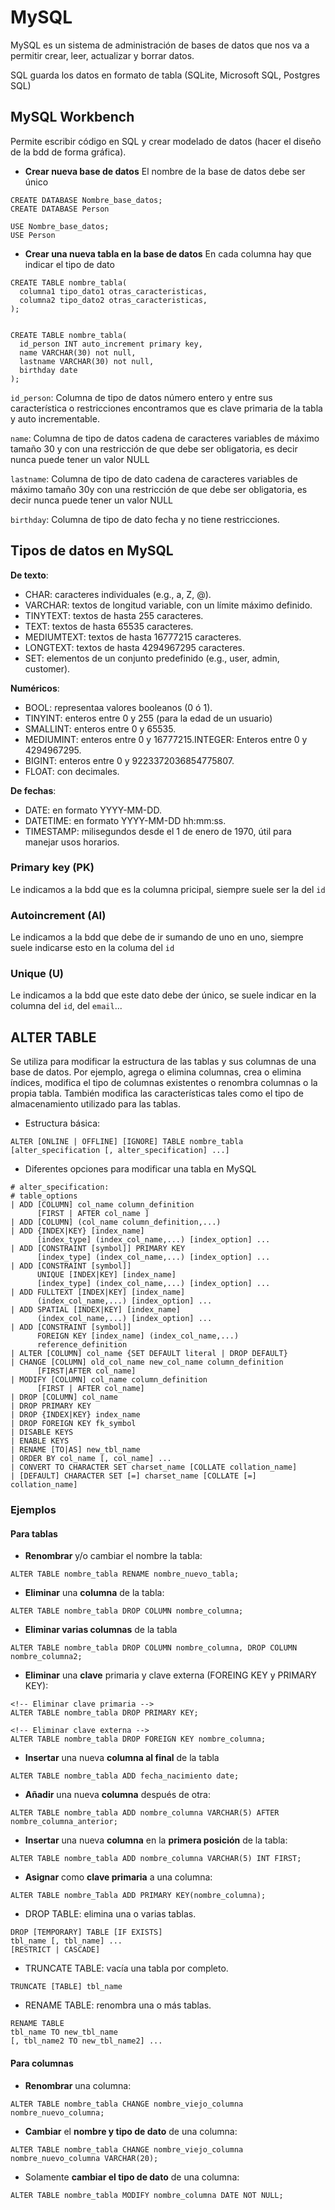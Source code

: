 # MySQL

MySQL es un sistema de administración de bases de datos que nos va a permitir crear, leer, actualizar y borrar datos.

SQL guarda los datos en formato de tabla (SQLite, Microsoft SQL, Postgres SQL)

## MySQL Workbench

Permite escribir código en SQL y crear modelado de datos (hacer el diseño de la bdd de forma gráfica).

- **Crear nueva base de datos** El nombre de la base de datos debe ser único

```
CREATE DATABASE Nombre_base_datos;
CREATE DATABASE Person

USE Nombre_base_datos;
USE Person
```

- **Crear una nueva tabla en la base de datos** En cada columna hay que indicar el tipo de dato

```
CREATE TABLE nombre_tabla(
  columna1 tipo_dato1 otras_caracteristicas,
  columna2 tipo_dato2 otras_caracteristicas,
);


CREATE TABLE nombre_tabla(
  id_person INT auto_increment primary key,
  name VARCHAR(30) not null,
  lastname VARCHAR(30) not null,
  birthday date
);
```

`id_person`: Columna de tipo de datos número entero y entre sus característica o restricciones encontramos que es clave primaria de la tabla y auto incrementable.

`name`: Columna de tipo de datos cadena de caracteres variables de máximo tamaño 30 y con una restricción de que debe ser obligatoria, es decir nunca puede tener un valor NULL

`lastname`: Columna de tipo de dato cadena de caracteres variables de máximo tamaño 30y con una restricción de que debe ser obligatoria, es decir nunca puede tener un valor NULL

`birthday`: Columna de tipo de dato fecha y no tiene restricciones.

## Tipos de datos en MySQL

**De texto**:

- CHAR: caracteres individuales (e.g., a, Z, @).
- VARCHAR: textos de longitud variable, con un límite máximo definido.
- TINYTEXT: textos de hasta 255 caracteres.
- TEXT: textos de hasta 65535 caracteres.
- MEDIUMTEXT: textos de hasta 16777215 caracteres.
- LONGTEXT: textos de hasta 4294967295 caracteres.
- SET: elementos de un conjunto predefinido (e.g., user, admin, customer).

**Numéricos**:

- BOOL: representaa valores booleanos (0 ó 1).
- TINYINT: enteros entre 0 y 255 (para la edad de un usuario)
- SMALLINT: enteros entre 0 y 65535.
- MEDIUMINT: enteros entre 0 y 16777215.INTEGER: Enteros entre 0 y 4294967295.
- BIGINT: enteros entre 0 y 9223372036854775807.
- FLOAT: con decimales.

**De fechas**:

- DATE: en formato YYYY-MM-DD.
- DATETIME: en formato YYYY-MM-DD hh:mm:ss.
- TIMESTAMP: milisegundos desde el 1 de enero de 1970, útil para manejar usos horarios.

### Primary key (PK)

Le indicamos a la bdd que es la columna pricipal, siempre suele ser la del `id`

### Autoincrement (AI)

Le indicamos a la bdd que debe de ir sumando de uno en uno, siempre suele indicarse esto en la columa del `id`

### Unique (U)

Le indicamos a la bdd que este dato debe der único, se suele indicar en la columna del `id`, del `email`...

## ALTER TABLE

Se utiliza para modificar la estructura de las tablas y sus columnas de una base de datos. Por ejemplo, agrega o elimina columnas, crea o elimina índices, modifica el tipo de columnas existentes o renombra columnas o la propia tabla. También modifica las características tales como el tipo de almacenamiento utilizado para las tablas.

- Estructura básica:

```
ALTER [ONLINE | OFFLINE] [IGNORE] TABLE nombre_tabla
[alter_specification [, alter_specification] ...]
```

- Diferentes opciones para modificar una tabla en MySQL

```
# alter_specification:
# table_options
| ADD [COLUMN] col_name column_definition
      [FIRST | AFTER col_name ]
| ADD [COLUMN] (col_name column_definition,...)
| ADD {INDEX|KEY} [index_name]
      [index_type] (index_col_name,...) [index_option] ...
| ADD [CONSTRAINT [symbol]] PRIMARY KEY
      [index_type] (index_col_name,...) [index_option] ...
| ADD [CONSTRAINT [symbol]]
      UNIQUE [INDEX|KEY] [index_name]
      [index_type] (index_col_name,...) [index_option] ...
| ADD FULLTEXT [INDEX|KEY] [index_name]
      (index_col_name,...) [index_option] ...
| ADD SPATIAL [INDEX|KEY] [index_name]
      (index_col_name,...) [index_option] ...
| ADD [CONSTRAINT [symbol]]
      FOREIGN KEY [index_name] (index_col_name,...)
      reference_definition
| ALTER [COLUMN] col_name {SET DEFAULT literal | DROP DEFAULT}
| CHANGE [COLUMN] old_col_name new_col_name column_definition
      [FIRST|AFTER col_name]
| MODIFY [COLUMN] col_name column_definition
      [FIRST | AFTER col_name]
| DROP [COLUMN] col_name
| DROP PRIMARY KEY
| DROP {INDEX|KEY} index_name
| DROP FOREIGN KEY fk_symbol
| DISABLE KEYS
| ENABLE KEYS
| RENAME [TO|AS] new_tbl_name
| ORDER BY col_name [, col_name] ...
| CONVERT TO CHARACTER SET charset_name [COLLATE collation_name]
| [DEFAULT] CHARACTER SET [=] charset_name [COLLATE [=] collation_name]
```

### Ejemplos

#### Para tablas

- **Renombrar** y/o cambiar el nombre la tabla:

```
ALTER TABLE nombre_tabla RENAME nombre_nuevo_tabla;
```

- **Eliminar** una **columna** de la tabla:

```
ALTER TABLE nombre_tabla DROP COLUMN nombre_columna;
```

- **Eliminar varias columnas** de la tabla

```
ALTER TABLE nombre_tabla DROP COLUMN nombre_columna, DROP COLUMN nombre_columna2;
```

- **Eliminar** una **clave** primaria y clave externa (FOREING KEY y PRIMARY KEY):

```
<!-- Eliminar clave primaria -->
ALTER TABLE nombre_tabla DROP PRIMARY KEY;

<!-- Eliminar clave externa -->
ALTER TABLE nombre_tabla DROP FOREIGN KEY nombre_columna;
```

- **Insertar** una nueva **columna al final** de la tabla

```
ALTER TABLE nombre_tabla ADD fecha_nacimiento date;
```

- **Añadir** una nueva **columna** después de otra:

```
ALTER TABLE nombre_tabla ADD nombre_columna VARCHAR(5) AFTER nombre_columna_anterior;
```

- **Insertar** una nueva **columna** en la **primera posición** de la tabla:

```
ALTER TABLE nombre_tabla ADD nombre_columna VARCHAR(5) INT FIRST;
```

- **Asignar** como **clave primaria** a una columna:

```
ALTER TABLE nombre_Tabla ADD PRIMARY KEY(nombre_columna);
```

- DROP TABLE: elimina una o varias tablas.

```
DROP [TEMPORARY] TABLE [IF EXISTS]
tbl_name [, tbl_name] ...
[RESTRICT | CASCADE]
```

- TRUNCATE TABLE: vacía una tabla por completo.

```
TRUNCATE [TABLE] tbl_name
```

- RENAME TABLE: renombra una o más tablas.

```
RENAME TABLE
tbl_name TO new_tbl_name
[, tbl_name2 TO new_tbl_name2] ...
```

#### Para columnas

- **Renombrar** una columna:

```
ALTER TABLE nombre_tabla CHANGE nombre_viejo_columna nombre_nuevo_columna;
```

- **Cambiar** el **nombre y tipo de dato** de una columna:

```
ALTER TABLE nombre_tabla CHANGE nombre_viejo_columna nombre_nuevo_columna VARCHAR(20);
```

- Solamente **cambiar el tipo de dato** de una columna:

```
ALTER TABLE nombre_tabla MODIFY nombre_columna DATE NOT NULL;
```
